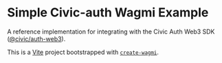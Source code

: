 # Simple Civic-auth Wagmi Example

A reference implementation for integrating with the Civic Auth Web3 SDK ([@civic/auth-web3](https://www.npmjs.com/package/@civic/auth-web3)).

This is a [Vite](https://vitejs.dev) project bootstrapped with [`create-wagmi`](https://github.com/wevm/wagmi/tree/main/packages/create-wagmi).
